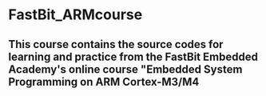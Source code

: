 # FastBit_ARMcourse
## This course contains the source codes for learning and practice from the FastBit Embedded Academy's online course "Embedded System Programming on ARM Cortex-M3/M4
